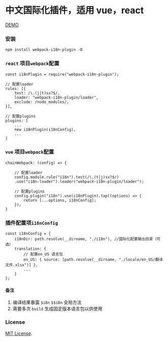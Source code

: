 # 中文国际化插件，适用 vue，react

[DEMO](./demo)

### 安装

```
npm install webpack-i18n-plugin -D
```

### `react` 项目`webpack`配置

```
const i18nPlugin = require("webpack-i18n-plugin");

// 配置loader
rules: [{
    test: /\.(j|t)sx?$/,
    loader: "webpack-i18n-plugin/loader",
    exclude: /node_modules/,
}],

// 配置plugins
plugins: [
    ...
    new i18nPlugin(i18nConfig),
    ...
]
```

### `vue` 项目`webpack`配置

```
chainWebpack: (config) => {

    // 配置loader
    config.module.rule("i18n").test(/\.(t|j)sx?$/)
    .use("i18n-loader").loader("webpack-i18n-plugin/loader");

    // 配置plugins
    config.plugin("i18n").use(i18nPlugin).tap((options) => {
        return [...options, i18nConfig];
    });
}
```

### 插件配置项`i18nConfig`

```
const i18nConfig = {
    i18nDir: path.resolve(__dirname, "./i18n"), //国际化配置输出目录（可选）
    translation: {
        // 配置en_US 语言包
        en_US: { source: [path.resolve(__dirname, "./locale/en_US/翻译文件.xlsx")] },
        ...
    }
};
```

#### 备注

1. 编译结果暴露 `$i8n` `$$i8n` 全局方法
2. 需要多次 `build` 生成固定版本语言包以供使用

### License

[MIT License](./LICENSE).

